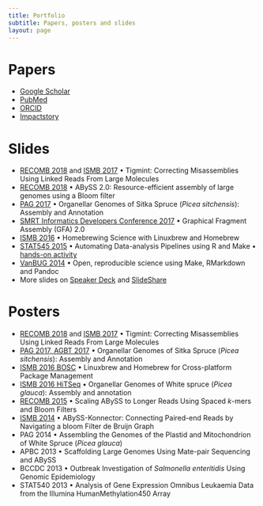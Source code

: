```yaml
---
title: Portfolio
subtitle: Papers, posters and slides
layout: page
---
```


# Papers

- [Google Scholar](https://scholar.google.ca/citations?user=wFl3qXAAAAAJ)
- [PubMed](https://www.ncbi.nlm.nih.gov/pubmed/?term=Jackman+Shaun%5BAuthor%5D)
- [ORCID](https://orcid.org/0000-0002-9275-5966)
- [Impactstory](https://impactstory.org/u/0000-0002-9275-5966)

# Slides

+ [RECOMB 2018](https://sjackman.ca/tigmint-recomb-slides/)
  and [ISMB 2017](https://sjackman.ca/tigmint-slides/)
  • Tigmint: Correcting Misassemblies Using Linked Reads From Large Molecules
+ [RECOMB 2018](https://sjackman.ca/abyss2-slides/)
  • ABySS 2.0: Resource-efficient assembly of large genomes using a Bloom filter
+ [PAG 2017](https://sjackman.ca/picea-sitchensis-organelles-slides/)
  • Organellar Genomes of Sitka Spruce (*Picea sitchensis*): Assembly and Annotation
+ [SMRT Informatics Developers Conference 2017](https://sjackman.ca/gfa2-slides/)
  • Graphical Fragment Assembly (GFA) 2.0
+ [ISMB 2016](https://sjackman.ca/linuxbrew-slides)
  • Homebrewing Science with Linuxbrew and Homebrew
+ [STAT545 2015](http://stat545-ubc.github.io/automation01_slides/)
  • Automating Data-analysis Pipelines using R and Make
  • [hands-on activity](http://stat545-ubc.github.io/automation04_make-activity.html)
+ [VanBUG 2014](https://sjackman.ca/open-science)
  • Open, reproducible science using Make, RMarkdown and Pandoc
+ More slides on [Speaker Deck](https://www.slideshare.net/shaunjackman) and [SlideShare](https://speakerdeck.com/sjackman)

# Posters

+ [RECOMB 2018](https://f1000research.com/posters/7-481)
  and [ISMB 2017](https://f1000research.com/posters/6-1406)
  • Tigmint: Correcting Misassemblies Using Linked Reads From Large Molecules
+ [PAG 2017, AGBT 2017](https://f1000research.com/posters/6-132)
  • Organellar Genomes of Sitka Spruce (*Picea sitchensis*): Assembly and Annotation
+ [ISMB 2016 BOSC](https://f1000research.com/posters/5-1795)
  • Linuxbrew and Homebrew for Cross-platform Package Management
+ [ISMB 2016 HiTSeq](https://f1000research.com/posters/5-2072)
  • Organellar Genomes of White spruce (*Picea glauca*): Assembly and annotation
+ [RECOMB 2015](https://f1000research.com/posters/1097878)
  • Scaling ABySS to Longer Reads Using Spaced *k*-mers and Bloom Filters
+ [ISMB 2014](https://f1000research.com/posters/1096524)
  • ABySS-Konnector: Connecting Paired-end Reads by Navigating a bloom Filter de Bruijn Graph
+ PAG 2014
  • Assembling the Genomes of the Plastid and Mitochondrion of White Spruce (*Picea glauca*)
+ APBC 2013
  • Scaffolding Large Genomes Using Mate-pair Sequencing and ABySS
+ BCCDC 2013
  • Outbreak Investigation of *Salmonella enteritidis* Using Genomic Epidemiology
+ STAT540 2013
  • Analysis of Gene Expression Omnibus Leukaemia Data from the Illumina HumanMethylation450 Array
